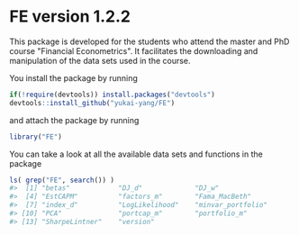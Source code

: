 <!-- README.md is generated from README.Rmd. Please edit that file -->
FE version 1.2.2
================

This package is developed for the students who attend the master and PhD course "Financial Econometrics". It facilitates the downloading and manipulation of the data sets used in the course.

You install the package by running

``` r
if(!require(devtools)) install.packages("devtools")
devtools::install_github("yukai-yang/FE")
```

and attach the package by running

``` r
library("FE")
```

You can take a look at all the available data sets and functions in the package

``` r
ls( grep("FE", search()) ) 
#>  [1] "betas"            "DJ_d"             "DJ_w"            
#>  [4] "EstCAPM"          "factors_m"        "Fama_MacBeth"    
#>  [7] "index_d"          "LogLikelihood"    "minvar_portfolio"
#> [10] "PCA"              "portcap_m"        "portfolio_m"     
#> [13] "SharpeLintner"    "version"
```
